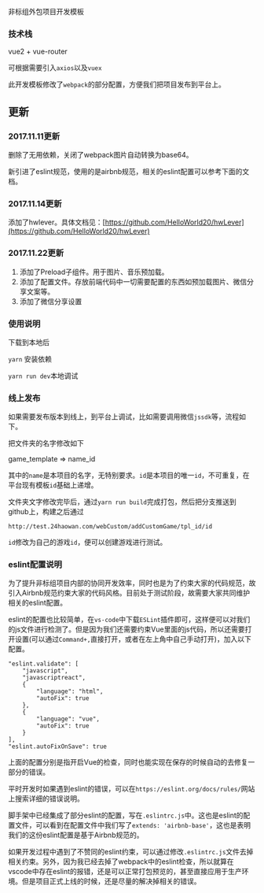 非标组外包项目开发模板

### 技术栈

vue2 + vue-router

可根据需要引入`axios`以及`vuex`

此开发模板修改了`webpack`的部分配置，方便我们把项目发布到平台上。

## 更新

### 2017.11.11更新

删除了无用依赖，关闭了webpack图片自动转换为base64。

新引进了eslint规范，使用的是airbnb规范，相关的eslint配置可以参考下面的文档。

### 2017.11.14更新

添加了hwlever。具体文档见：[https://github.com/HelloWorld20/hwLever](https://github.com/HelloWorld20/hwLever)

### 2017.11.22更新

1. 添加了Preload子组件。用于图片、音乐预加载。
2. 添加了配置文件。存放前端代码中一切需要配置的东西如预加载图片、微信分享文案等。
3. 添加了微信分享设置

### 使用说明

下载到本地后

`yarn` 安装依赖

`yarn run dev`本地调试

### 线上发布

 如果需要发布版本到线上，到平台上调试，比如需要调用微信`jssdk`等，流程如下。

把文件夹的名字修改如下

game_template =>  name_id

其中的`name`是本项目的名字，无特别要求。`id`是本项目的唯一`id`，不可重复，在平台现有模板`id`基础上递增。

文件夹文字修改完毕后，通过`yarn run build`完成打包，然后把分支推送到github上，构建之后通过

`http://test.24haowan.com/webCustom/addCustomGame/tpl_id/id`

`id`修改为自己的游戏`id`，便可以创建游戏进行测试。

### eslint配置说明

为了提升非标组项目内部的协同开发效率，同时也是为了约束大家的代码规范，故引入Airbnb规范约束大家的代码风格。目前处于测试阶段，故需要大家共同维护相关的eslint配置。

eslint的配置也比较简单，在`vs-code`中下载`ESLint`插件即可，这样便可以对我们的js文件进行检测了。但是因为我们还需要约束Vue里面的js代码，所以还需要打开设置(可以通过`Command+,`直接打开，或者在左上角中自己手动打开)，加入以下配置。

```
"eslint.validate": [
    "javascript",
    "javascriptreact",
    {
        "language": "html",
        "autoFix": true
    },
    {
        "language": "vue",
        "autoFix": true
    }
],
"eslint.autoFixOnSave": true
```

上面的配置分别是指开启Vue的检查，同时也能实现在保存的时候自动的去修复一部分的错误。

平时开发时如果遇到eslint的错误，可以在`https://eslint.org/docs/rules/`网站上搜索详细的错误说明。

脚手架中已经集成了部分eslint的配置，写在`.eslintrc.js`中。这也是eslint的配置文件，可以看到在配置文件中我们写了`extends: 'airbnb-base'`，这也是表明我们的这份eslint配置是基于Airbnb规范的。

如果开发过程中遇到了不赞同的eslint约束，可以通过修改`.eslintrc.js`文件去掉相关约束。另外，因为我已经去掉了webpack中的eslint检查，所以就算在vscode中存在eslint的报错，还是可以正常打包预览的，甚至直接应用于生产环境。但是项目正式上线的时候，还是尽量的解决掉相关的错误。
